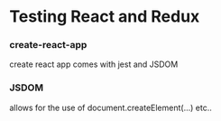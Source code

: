 # Testing React and Redux 

### create-react-app
create react app comes with jest and JSDOM

### JSDOM
allows for the use of document.createElement(...) etc..




